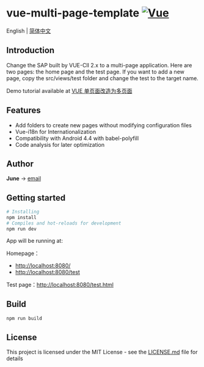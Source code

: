 # vue-multi-page-template  [![Vue](https://img.shields.io/badge/vue-2.5.17-brightgreen.svg)](https://github.com/vuejs/vue) 

English | [简体中文](./README.zh-CN.md)

## Introduction

Change the SAP built by VUE-ClI 2.x to a multi-page application. Here are two pages: the home page and the test page. If you want to add a new page, copy the src/views/test folder and change the test to the target name.

Demo tutorial available at [VUE 单页面改造为多页面](https://june111.github.io/2019/02/22/spa-to-multiple-pages)

## Features    

* Add folders to create new pages without modifying configuration files
* Vue-i18n for Internationalization 
* Compatibility with Android 4.4 with babel-polyfill
* Code analysis for later optimization

## Author

**June** -> [email](mailto:ru-q-ur@163.com)

## Getting started
```bash
# Installing
npm install
# Compiles and hot-reloads for development
npm run dev
```
App will be running at: 

Homepage：
* [http://localhost:8080/ ](http://localhost:8080/ )
* [http://localhost:8080/test](http://localhost:8080/test)

Test page：[http://localhost:8080/test.html](http://localhost:8080/test.html)

## Build 
```bash
npm run build
```

## License

This project is licensed under the MIT License - see the [LICENSE.md](LICENSE.md) file for details


